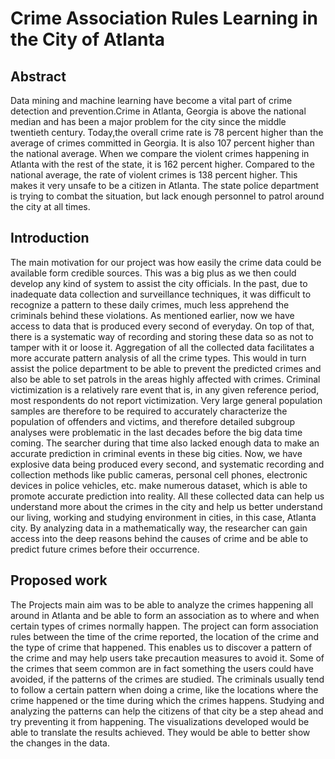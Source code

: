 # Crime Association Rules Learning in the City of Atlanta

## Abstract 

Data mining and machine learning have become a vital part of crime detection and prevention.Crime in Atlanta, Georgia is above the national median and has been a major problem for the city since the middle twentieth century. Today,the overall crime rate is 78 percent higher than the average of crimes committed in Georgia. It is also 107 percent higher than the national average. When we compare the violent crimes happening in Atlanta with the rest of the state, it is 162 percent higher. Compared to the national average, the rate of violent crimes is 138 percent higher. This makes it very unsafe to be a citizen in Atlanta. The state police department is trying to combat the situation, but lack enough personnel to patrol around the city at all times.

## Introduction 

The main motivation for our project was how easily the crime data could be available form credible sources. This was a big plus as we then could develop any kind of system to assist the city officials. In the past, due to inadequate data collection and surveillance techniques, it was difficult to recognize a pattern to these daily crimes, much less apprehend the criminals behind these violations. As mentioned earlier, now we have access to data that is produced every second of everyday. On top of that, there is a systematic way of recording and storing these data so as not to tamper with it or loose it. Aggregation of all the collected data facilitates a more accurate pattern analysis of all the crime types. This would in turn assist the police department to be able to prevent the predicted crimes and also be able to set patrols in the areas highly affected with crimes. Criminal victimization is a relatively rare event that is, in any given reference period, most respondents do not report victimization. Very large general population samples are therefore to be required to accurately characterize the population of offenders and victims, and therefore detailed subgroup analyses were problematic in the last decades before the big data time coming. The searcher during that time also lacked enough data to make an accurate prediction in criminal events in these big cities. Now, we have explosive data being produced every second, and systematic recording and collection methods like public cameras, personal cell phones, electronic devices in police vehicles, etc. make numerous dataset, which is able to promote accurate prediction into reality. All these collected data can help us understand more about the crimes in the city and help us better understand our living, working and studying environment in cities, in this case, Atlanta city. By analyzing data in a mathematically way, the researcher can gain access into the deep reasons behind the causes of crime and be able to predict future crimes before their occurrence.

## Proposed work 

The Projects main aim was to be able to analyze the crimes happening all around in Atlanta and be able to form an association as to where and when certain types of crimes normally happen. The project can form association rules between the time of the crime reported, the location of the crime and the type of crime that happened. This enables us to discover a pattern of the crime and may help users take precaution measures to avoid it. Some of the crimes that seem common are in fact something the users could have avoided, if the patterns of the crimes are studied. The criminals usually tend to follow a certain pattern when doing a crime, like the locations where the crime happened or the time during which the crimes happens. Studying and analyzing the patterns can help the citizens of that city be a step ahead and try preventing it from happening. The visualizations developed would be able to translate the results achieved. They would be able to better show the
changes in the data.
